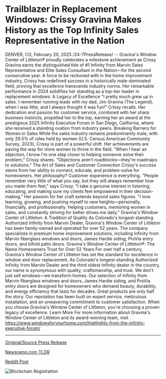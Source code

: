 # Trailblazer in Replacement Windows: Crissy Gravina Makes History as the Top Infinity Sales Representative in the Nation

DENVER, CO, February 20, 2025 /24-7PressRelease/ -- Gravina's Window Center of Littleton® proudly celebrates a milestone achievement as Crissy Gravina earns the distinguished title of #1 Infinity from Marvin Sales Representative and Elite Sales Consultant in the Nation—for the second consecutive year.  A force to be reckoned with in the home improvement industry, Crissy has redefined success in a historically male-dominated field, proving that excellence transcends industry norms. Her remarkable performance in 2024 solidifies her standing as a top-tier leader in replacement windows.  A Legacy of Excellence  "I pretty much grew up in sales. I remember running leads with my dad, Jim Gravina (The Legend), when I was little, and I always thought it was fun!" Crissy recalls.  Her dedication and passion for customer service, combined with her sharp business instincts, propelled her to the top, earning her an award at the prestigious 2025 Infinity Executive Forum in San Diego, California, where she received a standing ovation from industry peers.  Breaking Barriers for Women in Sales  While the sales industry remains predominantly male, with only 29.5% of roles held by women (U.S. Census American Community Survey, 2023), Crissy is part of a powerful shift. Her achievements are paving the way for more women to thrive in the field.  "When I hear an objection, I know I'm one step closer to helping someone solve their problem," Crissy shares. "Objections aren't roadblocks—they're roadmaps to solutions."  The Art of Sales and Customer Connection  Crissy's success stems from her ability to connect, educate, and problem-solve for homeowners. Her philosophy? Customer experience is everything.  "People remember very little of what you say, but they will always remember how you made them feel," says Crissy. "I take a genuine interest in listening, educating, and making sure my clients feel empowered in their decision-making."  Her passion for her craft extends beyond sales figures. "I love learning, growing, and pushing myself to new heights—personally, financially, and professionally. Helping customers, mentoring women in sales, and constantly striving for better drives me daily."  Gravina's Window Center of Littleton: A Tradition of Quality  As Colorado's longest-standing Authorized Infinity from Marvin Dealer, Gravina's Window Center of Littleton has been family-owned and operated for over 52 years. The company specializes in premium home improvement solutions, including Infinity from Marvin fiberglass windows and doors, James Hardie siding, ProVia entry doors, and bifold patio doors.  Gravina's Window Center of Littleton®: The Name Homeowners Trust for Over 52 Years  For over half a century, Gravina's Window Center of Littleton has set the standard for excellence in window and door replacement. As Colorado's longest-standing Authorized Infinity from Marvin Dealer and the third oldest Infinity dealer in the country, our name is synonymous with quality, craftsmanship, and trust.  We don't just sell windows—we transform homes. Our selection of Infinity from Marvin fiberglass windows and doors, James Hardie siding, and ProVia entry doors are designed for homeowners who demand beauty, durability, and energy efficiency that lasts for decades.  Great products are only half the story. Our reputation has been built on expert service, meticulous installation, and an unwavering commitment to customer satisfaction. When you choose Gravina's Window Center of Littleton, you're choosing a proven legacy of excellence.  Learn More  For more information about Gravina's Window Center of Littleton and its award-winning team, visit https://www.windowsforyourhome.com/highlights-from-the-infinity-executive-forum/ 

---

[Original/Source Press Release](https://www.24-7pressrelease.com/press-release/519923/trailblazer-in-replacement-windows-crissy-gravina-makes-history-as-the-top-infinity-sales-representative-in-the-nation)
                    

[Newsramp.com TLDR](https://newsramp.com/curated-news/crissy-gravina-earns-top-sales-title-for-second-consecutive-year-paving-the-way-for-women-in-sales/7a8f900c2811ac82ab53f1ba156cfa7c) 

 



[Reddit Post](https://www.reddit.com/r/AwardsAndRecognition/comments/1iucv4y/crissy_gravina_earns_top_sales_title_for_second/) 



![Blockchain Registration](https://cdn.newsramp.app/24-7PressRelease/qrcode/252/20/vibeYMXO.webp)